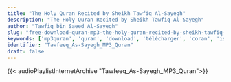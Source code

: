 ```yaml
---
title: "The Holy Quran Recited by Sheikh Tawfiq Al-Sayegh"
description: "The Holy Quran Recited by Sheikh Tawfiq Al-Sayegh"
author: "Tawfiq bin Saeed Al-Sayegh"
slug: "free-download-quran-mp3-the-holy-quran-recited-by-sheikh-tawfiq-al-sayegh"
keywords: ['mp3quran', 'quran', 'download', 'télécharger', 'coran', 'islam', 'Tawfeeq', 'As-Sayegh', 'tawfiq', 'tawfi9', 'assaigh', 'as-saigh', 'assayegh', 'assayigh', 'توفيق', 'بن', 'سعيد', 'الصائغ', 'قرآن', 'مصحف', 'مرتل', 'مجود', 'القرآن', 'الكريم', 'المصحف', 'المرتل', 'المجود', 'إسلام', 'تحميل']
identifier: "Tawfeeq_As-Sayegh_MP3_Quran"
draft: false
---
```


{{< audioPlaylistInternetArchive "Tawfeeq_As-Sayegh_MP3_Quran">}}

